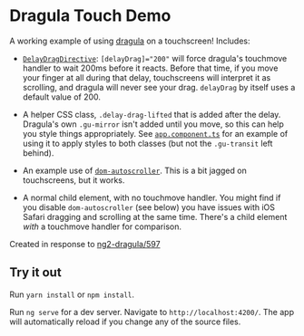 # Dragula Touch Demo

A working example of using [dragula](https://github.com/bevacqua/dragula) on a touchscreen! Includes:

* [`DelayDragDirective`](https://github.com/cormacrelf/dragula-touch-demo/blob/master/src/app/delay-drag.directive.ts):
  `[delayDrag]="200"` will force dragula's touchmove handler to wait 200ms
  before it reacts. Before that time, if you move your finger at all during that
  delay, touchscreens will interpret it as scrolling, and dragula will never see
  your drag. `delayDrag` by itself uses a default value of 200.

* A helper CSS class, `.delay-drag-lifted` that is added after the delay.
  Dragula's own `.gu-mirror` isn't added until you move, so this can help you
  style things appropriately. See
  [`app.component.ts`](https://github.com/cormacrelf/dragula-touch-demo/blob/master/src/app/app.component.ts#L56)
  for an example of using it to apply styles to both classes (but not the
  `.gu-transit` left behind).

* An example use of
  [`dom-autoscroller`](https://github.com/hollowdoor/dom_autoscroller). This is
  a bit jagged on touchscreens, but it works.

* A normal child element, with no touchmove handler. You might find if you
  disable `dom-autoscroller` (see below) you have issues with iOS Safari
  dragging and scrolling at the same time. There's a child element *with*
  a touchmove handler for comparison.

Created in response to [ng2-dragula/597](https://github.com/valor-software/ng2-dragula/issues/597)

## Try it out

Run `yarn install` or `npm install`.

Run `ng serve` for a dev server. Navigate to `http://localhost:4200/`. The app will automatically reload if you change any of the source files.

